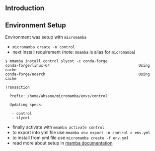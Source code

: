 ## Introduction 

## Environment Setup

Environment was setup with `micromamba` 

- `micromamba create -n control`
- next install requirement (note: `mmamba` is alias for `micromamba`)

```shell
$ mmamba install control slycot -c conda-forge
conda-forge/linux-64                                        Using cache
conda-forge/noarch                                          Using cache

Transaction

  Prefix: /home/ahsanu/micromamba/envs/control

  Updating specs:

   - control
   - slycot
```

- finally activate with `mmamba activate control`
- to export into yml file use `mmamba env export -n control > env.yml`
- to install from yml file use `micromamba create -f env.yml`
- read more about setup in [mamba documentation](https://mamba.readthedocs.io/en/latest/user_guide/micromamba.html#conda-yaml-spec-files)

